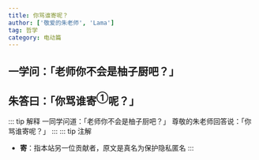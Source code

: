 ```yaml
---
title: 你骂谁寄呢？
author: ['敬爱的朱老师', 'Lama']
tag: 哲学
category: 电动篇
---
```

## 一学问：「老师你不会是柚子厨吧？」
## 朱答曰：「你骂谁寄$^{①}$呢？」

::: tip 解释
一同学问道：「老师你不会是柚子厨吧？」
尊敬的朱老师回答说：「你骂谁寄呢？」
:::
::: tip 注解
- **寄**：指本站另一位贡献者，原文是真名为保护隐私匿名
:::
